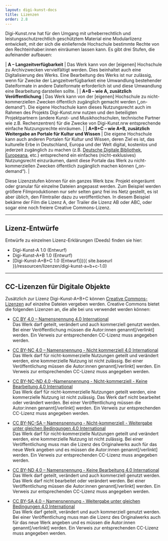 ```yaml
---
layout: digi-kunst-docs
title: Lizenzen
order: 2.8
---
```


Digi-Kunst.nrw hat für den Umgang mit urheberrechtlich und leistungsschutzrechtlich geschütztem Material eine Modularlizenz entwickelt, mit der sich die einliefernde Hochschule bestimmte Rechte von den Rechteinhaber:innen einräumen lassen kann. Es gibt drei Stufen, die aufeinander aufbauen:

| **A – Langzeitverfügbarkeit** | Das Werk kann von der [eigenen] Hochschule zu Archivzwecken vervielfältigt werden. Dies beinhaltet auch eine Digitalisierung des Werks. Eine Bearbeitung des Werks ist nur zulässig, wenn für Zwecke der Langzeitverfügbarkeit eine Umwandlung bestehender Dateiformate in andere Dateiformate erforderlich ist und diese Umwandlung eine Bearbeitung darstellen sollte. |
| **A+B – wie A, zusätzlich Veröffentlichung** | Das Werk kann von der [eigenen] Hochschule zu nicht-kommerziellen Zwecken öffentlich zugänglich gemacht werden („on-demand“). Die eigene Hochschule kann dieses Nutzungsrecht auch im Rahmen des Projekts Digi-Kunst.nrw nutzen und den beteiligten Projektpartnern (andere Kunst- und Musikhochschulen, technische Partner wie z.B. Rechenzentren) für die Zwecke von Digi-Kunst.nrw entsprechende einfache Nutzungsrechte einräumen. |
| **A+B+C – wie A+B, zusätzlich Weitergabe an Portale für Kultur und Wissen** | Die eigene Hochschule kann auch anderen Portalen für Kultur und Wissen, deren Ziel es ist, das kulturelle Erbe in Deutschland, Europa und der Welt digital, kostenlos und jederzeit zugänglich zu machen (z.B. [Deutsche Digitale Bibliothek](https://www.deutsche-digitale-bibliothek.de/), [Europeana](https://www.europeana.eu/de), etc.) entsprechend ein einfaches (nicht-exklusives) Nutzungsrecht einzuräumen, damit diese Portale das Werk zu nicht-kommerziellen Zwecken öffentlich zugänglich machen können („on-demand“). |

Diese Lizenzstufen können für ein ganzes Werk bzw. Projekt eingeräumt oder granular für einzelne Dateien angepasst werden. Zum Beispiel werden größere Filmproduktionen nur sehr selten ganz frei ins Netz gestellt, es ist aber üblich, den Filmtrailer dazu zu veröffentlichen. In diesem Beispiel bekäme der Film die Lizenz A, der Trailer die Lizenz AB oder ABC, oder sogar eine noch freiere Creative Commons-Lizenz.

----

## Lizenz-Entwürfe

Entwürfe zu einzelnen Lizenz-Erklärungen (Deeds) finden sie hier:

  * Digi-Kunst-A 1.0 (Entwurf)
  * Digi-Kunst-A+B  1.0 (Entwurf)
  * [Digi-Kunst-A+B+C 1.0 (Entwurf)]({{ site.baseurl }}/ressourcen/lizenzen/digi-kunst-a+b+c-1.0)


----

## CC-Lizenzen für Digitale Objekte

Zusätzlich zur Lizenz Digi-Kunst-A+B+C können [Creative Commons-Lizenzen](https://creativecommons.org/) auf einzelne Dateien vergeben werden. Creative Commons bietet die folgenden Lizenzen an, die alle bei uns verwendet werden können:

  * [CC BY 4.0 – Namensnennung 4.0 International](https://creativecommons.org/licenses/by/4.0/deed.de)\
  Das Werk darf geteilt, verändert und auch kommerziell genutzt werden.  Bei einer Veröffentlichung müssen die Autor:innen genannt[/verlinkt] werden. Ein Verweis zur entsprechenden CC-Lizenz muss angegeben werden.
  
  * [CC BY-NC 4.0 – Namensnennung - Nicht kommerziell 4.0 International](https://creativecommons.org/licenses/by-nc/4.0/deed.de)\
  Das Werk darf für nicht-kommerzielle Nutzungen geteilt und  verändert werden, eine kommerzielle Nutzung ist nicht zulässig.  Bei einer Veröffentlichung müssen die Autor:innen genannt[/verlinkt] werden. Ein Verweis zur entsprechenden CC-Lizenz muss angegeben werden.
  
   * [CC BY-NC-ND 4.0 –Namensnennung - Nicht-kommerziell - Keine Bearbeitung 4.0 International](https://creativecommons.org/licenses/by-nc-nd/4.0/deed.de)\
  Das Werk darf für nicht-kommerzielle Nutzungen geteilt werden, eine kommerzielle Nutzung ist nicht zulässig.  Das Werk darf nicht bearbeitet oder verändert werden. Bei einer Veröffentlichung müssen die Autor:innen genannt[/verlinkt] werden. Ein Verweis zur entsprechenden CC-Lizenz muss angegeben werden.
  
  * [CC BY-NC-SA – Namensnennung - Nicht-kommerziell - Weitergabe unter gleichen Bedingungen 4.0 International](https://creativecommons.org/licenses/by-nc-sa/4.0/deed.de)\
Das Werk darf für nicht-kommerzielle Nutzungen geteilt und  verändert werden, eine kommerzielle Nutzung ist nicht zulässig.  Bei einer Veröffentlichung muss man die Lizenz des Originalwerks auch für das neue Werk angeben und es müssen die Autor:innen genannt[/verlinkt] werden. Ein Verweis zur entsprechenden CC-Lizenz muss angegeben werden.

  * [CC BY-ND 4.0 – Namensnennung - Keine Bearbeitung 4.0 International](https://creativecommons.org/licenses/by-nd/4.0/deed.de)\
  Das Werk darf geteilt, verändert und auch kommerziell genutzt werden. Das Werk darf nicht bearbeitet oder verändert werden.  Bei einer Veröffentlichung müssen die Autor:innen genannt[/verlinkt] werden. Ein Verweis zur entsprechenden CC-Lizenz muss angegeben werden.
 
  * [CC BY-SA 4.0 – Namensnennung - Weitergabe unter gleichen Bedingungen 4.0 International](https://creativecommons.org/licenses/by-sa/4.0/deed.de)\
Das Werk darf geteilt, verändert und auch kommerziell genutzt werden.  Bei einer Veröffentlichung muss man die Lizenz des Originalwerks auch für das neue Werk angeben und es müssen die Autor:innen genannt[/verlinkt] werden.  Ein Verweis zur entsprechenden CC-Lizenz muss angegeben werden.
